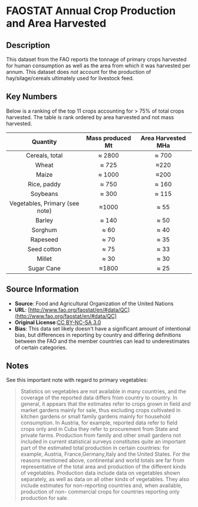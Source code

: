 
# FAOSTAT Annual Crop Production and Area Harvested

## Description 
This dataset from the FAO reports the tonnage of primary crops harvested for
human consumption as well as the area from which it was harvested per annum.
This dataset does *not* account for the production of hay/silage/cereals
ultimately used for livestock feed. 

## Key Numbers
Below is a ranking of the top 11 crops accounting for > 75% of total crops
harvested. The table is rank ordered by area harvested and not mass harvested. 

| Quantity | Mass produced Mt| Area Harvested MHa|
|:--:|:--:|:--:|
| Cereals, total | ≈ 2800 | ≈ 700 |
| Wheat | ≈ 725 | ≈220 | 
| Maize | ≈ 1000 | ≈200 |
| Rice, paddy | ≈ 750 | ≈ 160 |
| Soybeans | ≈ 300 | ≈ 115 |
| Vegetables, Primary (see note) | ≈1000 | ≈ 55 | 
| Barley | ≈ 140 | ≈ 50 |
| Sorghum | ≈ 60 | ≈ 40 |
| Rapeseed | ≈ 70 | ≈ 35 | 
| Seed cotton | ≈ 75 | ≈ 33 |
| Millet | ≈ 30 | ≈ 30 |
| Sugar Cane | ≈1800 | ≈ 25| 


## Source Information
* **Source**: Food and Agricultural Organization of the United Nations
* **URL**: [http://www.fao.org/faostat/en/#data/QC](http://www.fao.org/faostat/en/#data/QC)
* **Original License**:[CC BY-NC-SA   3.0](https://creativecommons.org/licenses/by-nc-sa/3.0/) 
* **Bias**: This data set likely doesn't have a significant amount of
  intentional bias, but differences in reporting by country and differing
  definitions between the FAO and the member countries can lead to
  underestimates of certain categories. 



## Notes

See this important note with regard to primary vegetables:


> Statistics on vegetables are not available in many countries, and the
  coverage of the reported data differs from country to country. In general, it
  appears that the estimates refer to crops grown in field and market gardens
  mainly for sale, thus excluding crops cultivated in kitchen gardens or small
  family gardens mainly for household consumption. In Austria, for example,
  reported data refer to field crops only and in Cuba they refer to procurement
  from State and private farms. Production from family and other small gardens
  not included in current statistical surveys constitutes quite an important
  part of the estimated total production in certain countries: for example,
  Austria, France,Germany,Italy and the United States. For the reasons
  mentioned above, continental and world totals are far from representative of
  the total area and production of the different kinds of vegetables.
  Production data include data on vegetables shown separately, as well as data
  on all other kinds of vegetables. They also include estimates for
  non-reporting countries and, when available, production of non- commercial
  crops for countries reporting only production for sale.